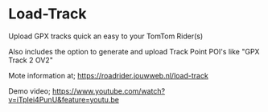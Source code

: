 # Load-Track
Upload GPX tracks quick an easy to your TomTom Rider(s)

Also includes the option to generate and upload Track Point POI's like "GPX Track 2 OV2"

Mote information at;
https://roadrider.jouwweb.nl/load-track

Demo video;
https://www.youtube.com/watch?v=iTpIei4PunU&feature=youtu.be
